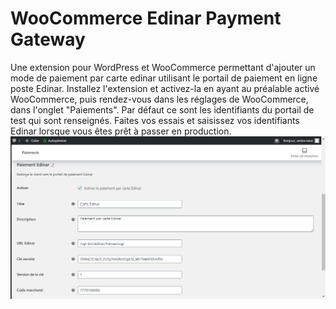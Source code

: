 # WooCommerce Edinar Payment Gateway
Une extension pour WordPress et WooCommerce permettant d'ajouter un mode de paiement par carte edinar utilisant le portail de paiement en ligne poste Edinar.
Installez l'extension et activez-la en ayant au préalable activé WooCommerce, puis rendez-vous dans les réglages de WooCommerce, dans l'onglet "Paiements".
Par défaut ce sont les identifiants du portail de test qui sont renseignés.
Faites vos essais et saisissez vos identifiants Edinar lorsque vous êtes prêt à passer en production.
![alt text](https://github.com/Amira1502/plugin-paiement-woocommerce-E-Dinar/blob/master/screenbud-e43ad956-86a2-4372-8aee-4cbef39596ca.png)

